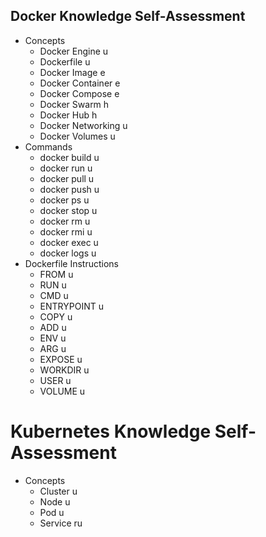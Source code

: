 ## Docker Knowledge Self-Assessment

- Concepts
  - Docker Engine u
  - Dockerfile u
  - Docker Image e
  - Docker Container e
  - Docker Compose e
  - Docker Swarm h
  - Docker Hub h
  - Docker Networking u
  - Docker Volumes u
- Commands
  - docker build u
  - docker run u
  - docker pull u
  - docker push u
  - docker ps u
  - docker stop u
  - docker rm u
  - docker rmi u
  - docker exec u
  - docker logs u
- Dockerfile Instructions
  - FROM u
  - RUN u
  - CMD u
  - ENTRYPOINT u
  - COPY u
  - ADD u
  - ENV u
  - ARG u
  - EXPOSE u
  - WORKDIR u
  - USER u
  - VOLUME u

# Kubernetes Knowledge Self-Assessment

- Concepts
  - Cluster u
  - Node u
  - Pod u
  - Service ru

